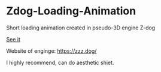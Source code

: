 # Zdog-Loading-Animation
Short loading animation created in pseudo-3D engine Z-dog

[See it](https://leaf64.github.io/Zdog_memeload/)

Website of enginge:
https://zzz.dog/

I highly recommend, can do aesthetic shiet.



